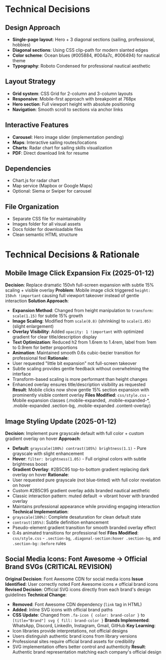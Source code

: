 # Technical Decisions

## Design Approach
- **Single-page layout**: Hero + 3 diagonal sections (sailing, professional, hobbies)
- **Diagonal sections**: Using CSS clip-path for modern slanted edges
- **Color scheme**: Ocean blues (#005884, #004a7c, #006494) for nautical theme
- **Typography**: Roboto Condensed for professional nautical aesthetic

## Layout Strategy
- **Grid system**: CSS Grid for 2-column and 3-column layouts
- **Responsive**: Mobile-first approach with breakpoint at 768px
- **Hero section**: Full viewport height with absolute positioning
- **Navigation**: Smooth scroll to sections via anchor links

## Interactive Features
- **Carousel**: Hero image slider (implementation pending)
- **Maps**: Interactive sailing routes/locations
- **Charts**: Radar chart for sailing skills visualization
- **PDF**: Direct download link for resume

## Dependencies
- Chart.js for radar chart
- Map service (Mapbox or Google Maps)
- Optional: Siema or Swiper for carousel

## File Organization
- Separate CSS file for maintainability
- Images folder for all visual assets
- Docs folder for downloadable files
- Clean semantic HTML structure 

# Technical Decisions & Rationale

## Mobile Image Click Expansion Fix (2025-01-12)
**Decision**: Replace dramatic 150vh full-screen expansion with subtle 15% scaling + visible overlay
**Problem**: Mobile image click triggered `height: 150vh !important` causing full viewport takeover instead of gentle interaction
**Solution Approach**:
- **Expansion Method**: Changed from height manipulation to `transform: scale(1.15)` for subtle 15% growth
- **Image Scaling**: Modified from `scale(0.8)` (shrinking) to `scale(1.05)` (slight enlargement) 
- **Overlay Visibility**: Added `opacity: 1 !important` with optimized gradient for clear title/description display
- **Text Optimization**: Reduced h2 from 1.6rem to 1.4rem, label from 1rem to 0.9rem for better proportions
- **Animation**: Maintained smooth 0.6s cubic-bezier transition for professional feel
**Rationale**: 
- User requested "little bit expansion" not full-screen takeover
- Subtle scaling provides gentle feedback without overwhelming the interface
- Transform-based scaling is more performant than height changes
- Enhanced overlay ensures title/description visibility as requested
**Result**: Mobile clicks now show gentle 15% section expansion with prominently visible content overlay
**Files Modified**: `css/style.css` - Mobile expansion classes (.mobile-expanded, .mobile-expanded-*, .mobile-expanded .section-bg, .mobile-expanded .content-overlay)

## Image Styling Update (2025-01-12)
**Decision**: Implement pure grayscale default with full color + custom gradient overlay on hover
**Approach**: 
- **Default**: `grayscale(100%) contrast(105%) brightness(1.1)` - Pure grayscale with slight enhancement
- **Hover**: `filter: brightness(1.05)` - Full original colors with subtle brightness boost
- **Gradient Overlay**: #2B5C95 top-to-bottom gradient replacing dark overlay on hover
**Rationale**: 
- User requested pure grayscale (not blue-tinted) with full color revelation on hover
- Custom #2B5C95 gradient overlay adds branded nautical aesthetic
- Classic interaction pattern: muted default → vibrant hover with branded overlay
- Maintains professional appearance while providing engaging interaction
**Technical Implementation**:
- `grayscale(100%)`: Complete desaturation for clean default state
- `contrast(105%)`: Subtle definition enhancement
- Pseudo-element gradient transition for smooth branded overlay effect
- 0.4s animated transitions for professional feel
**Files Modified**: `css/style.css` - `.section-bg`, `.diagonal-section:hover .section-bg`, and `.section-bg::before` rules 

## Social Media Icons: Font Awesome → Official Brand SVGs (CRITICAL REVISION)
**Original Decision**: Font Awesome CDN for social media icons
**Issue Identified**: User correctly noted Font Awesome icons ≠ official brand icons
**Revised Decision**: Official SVG icons directly from each brand's design guidelines
**Technical Change**:
- **Removed**: Font Awesome CDN dependency (`link` tag in HTML)
- **Added**: Inline SVG icons with official brand paths
- **CSS Update**: Changed from `.fa-icon { color: brand-color }` to `[title="Brand"] svg { fill: brand-color }`
**Brands Implemented**: WhatsApp, Discord, LinkedIn, Instagram, Gmail, GitHub
**Key Learning**: 
- Icon libraries provide interpretations, not official designs
- Users distinguish authentic brand icons from library versions
- Professional sites require official brand assets for credibility
- SVG implementation offers better control and authenticity
**Result**: Authentic brand representation matching each company's official design 